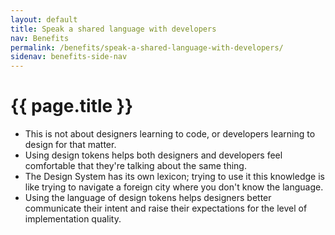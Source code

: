 ```yaml
---
layout: default
title: Speak a shared language with developers
nav: Benefits
permalink: /benefits/speak-a-shared-language-with-developers/
sidenav: benefits-side-nav
---
```

# {{ page.title }}

- This is not about designers learning to code, or developers learning to design for that matter.
- Using design tokens helps both designers and developers feel comfortable that they're talking about the same thing.
- The Design System has its own lexicon; trying to use it this knowledge is like trying to navigate a foreign city where you don't know the language.
- Using the language of design tokens helps designers better communicate their intent and raise their expectations for the level of implementation quality.
